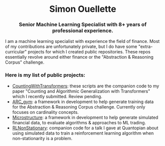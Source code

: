 
<h1 align="center">Simon Ouellette</h1>

</p>

<h3 align="center">Senior Machine Learning Specialist with 8+ years of professional experience.</h3>

I am a machine learning specialist with experience the field of finance. Most of my contributions are unfortunately private, but I do have some "extra-curricular" projects for which I created public repositories. These repos essentially revolve around either finance or the "Abstraction & Reasoning Corpus" challenge.

### Here is my list of public projects:
* [CountingWithTransformers](https://github.com/SimonOuellette35/CountingWithTransformers): these scripts are the companion code to my paper "Counting and Algorithmic Generalization with Transformers" which I recently submitted. Review pending.
* [ARC_gym](https://github.com/SimonOuellette35/ARC_gym): a framework in development to help generate training data for the Abstraction & Reasoning Corpus challenge. Currently only focuses on cardinality concepts.
* [Microstructure](https://github.com/SimonOuellette35/Microstructure): a framework in development to help generate simulated financial data, to evaluate algorithms & approaches to ML trading.
* [RLNonStationary](https://github.com/SimonOuellette35/RLNonStationary): companion code for a talk I gave at Quantopian about using simulated data to train a reinforcement learning algorithm when non-stationarity is a problem.
